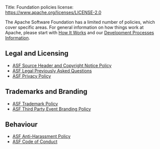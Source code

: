 Title:     Foundation policies
license: https://www.apache.org/licenses/LICENSE-2.0

The Apache Software Foundation has a limited number of policies, which cover specific
areas. For general information on how things work at Apache, please start with 
[How It Works](../how-it-works.html) and our [Development Processes Information](/dev/).

## Legal and Licensing ##

 * [ASF Source Header and Copyright Notice Policy](/legal/src-headers.html)
 * [ASF Legal Previously Asked Questions](/legal/resolved.html)
 * [ASF Privacy Policy](privacy.html)

## Trademarks and Branding ##

 * [ASF Trademark Policy](/foundation/marks/)
 * [ASF Third Party Event Branding Policy](/foundation/marks/events.html)

## Behaviour ##

 * [ASF Anti-Harassment Policy](anti-harassment.html)
 * [ASF Code of Conduct](conduct.html)
